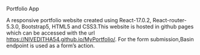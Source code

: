 Portfolio App

A responsive portfolio website created using React-17.0.2, React-router-5.3.0, Bootstrap5, HTML5 and CSS3.This website is hosted in github pages which can be accessed with the url https://NIVEDITHA54.github.io/MyPortfolio/.
For the form submission,Basin endpoint is used as a form’s action.

